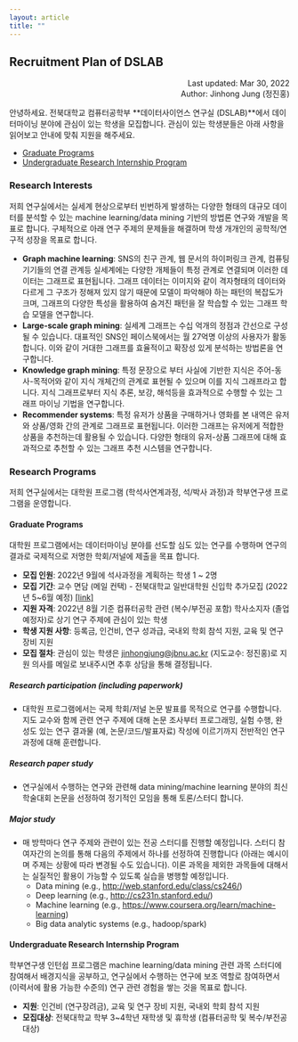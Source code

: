 ```yaml
---
layout: article
title: ""
---
```


## Recruitment Plan of DSLAB

<p style='text-align: right'>
Last updated: Mar 30, 2022 <br/>
Author: Jinhong Jung (정진홍)
</p>

안녕하세요. 전북대학교 컴퓨터공학부 **데이터사이언스 연구실 (DSLAB)**에서 데이터마이닝 분야에 관심이 있는 학생을 모집합니다. 관심이 있는 학생분들은 아래 사항을 읽어보고 안내에 맞춰 지원을 해주세요.

* [Graduate Programs](#graduate-programs)
* [Undergraduate Research Internship Program](#undergraduate-research-internship-program)

<!--
#### Table of organization

|                   | Undergraduate Research <br />Internship Program | Master<br />Program | Doctorial<br />Program |
| :---------------: | :---------------------------------------------: | :-----------------: | :--------------------: |
| # of vacant seats |                        4                        |          2          |           0            |


#### How to apply

* **Undergraduate Research Internship Program**: 
  * <s>[[link]]를 통해 내용을 작성한 뒤 제출해주세요.</s> 지원자가 많아서 당분간 link를 닫습니다.  
  * 최종 활동 여부는 인터뷰 후에 결정됩니다. 
* **Graduate Programs (Master/Ph.D.)**: 아래 내용을 DSLAB의 지도교수 이메일 (jinhongjung@jbnu.ac.kr)로 보내주시면 됩니다. 
  * Full Curriculum Vitae (or resume), and Transcript
-->

### Research Interests

저희 연구실에서는 실세계 현상으로부터 빈번하게 발생하는 다양한 형태의 대규모 데이터를 분석할 수 있는 machine learning/data mining 기반의 방법론 연구와 개발을 목표로 합니다. 구체적으로 아래 연구 주제의 문제들을 해결하며 학생 개개인의 공학적/연구적 성장을 목표로 합니다. 


* **Graph machine learning**: SNS의 친구 관계, 웹 문서의 하이퍼링크 관계, 컴퓨팅 기기들의 연결 관계등 실세계에는 다양한 개체들이 특정 관계로 연결되며 이러한 데이터는 그래프로 표현됩니다. 그래프 데이터는 이미지와 같이 격자형태의 데이터와 다르게 그 구조가 정해져 있지 않기 때문에 모델이 파악해야 하는 패턴의 복잡도가 크며, 그래프의 다양한 특성을 활용하여 숨겨진 패턴을 잘 학습할 수 있는 그래프 학습 모델을 연구합니다. 
* **Large-scale graph mining**: 실세계 그래프는 수십 억개의 정점과 간선으로 구성될 수 있습니다. 대표적인 SNS인 페이스북에서는 월 27억명 이상의 사용자가 활동합니다. 이와 같이 거대한 그래프를 효율적이고 확장성 있게 분석하는 방법론을 연구합니다. 
* **Knowledge graph mining**: 특정 문장으로 부터 사실에 기반한 지식은 주어-동사-목적어와 같이 지식 개체간의 관계로 표현될 수 있으며 이를 지식 그래프라고 합니다. 지식 그래프로부터 지식 추론, 보강, 해석등을 효과적으로 수행할 수 있는 그래프 마이닝 기법을 연구합니다.
* **Recommender systems**: 특정 유저가 상품을 구매하거나 영화를 본 내역은 유저와 상품/영화 간의 관계로 그래프로 표현됩니다. 이러한 그래프는 유저에게 적합한 상품을 추천하는데 활용될 수 있습니다. 다양한 형태의 유저-상품 그래프에 대해 효과적으로 추천할 수 있는 그래프 추천 시스템을 연구합니다. 



### Research Programs

저희 연구실에서는 대학원 프로그램 (학석사연계과정, 석/박사 과정)과 학부연구생 프로그램을 운영합니다. 

#### Graduate Programs

대학원 프로그램에서는 데이터마이닝 분야를 선도할 심도 있는 연구를 수행하며 연구의 결과로 국제적으로 저명한 학회/저널에 제출을 목표 합니다. 

* **모집 인원**: 2022년 9월에 석사과정을 계획하는 학생 1 ~ 2명
* **모집 기간**: 교수 면담 (메일 컨택) - 전북대학교 일반대학원 신입학 추가모집 (2022년 5~6월 예정) [[link]](https://graduate.jbnu.ac.kr/graduate/8875/subview.do?enc=Zm5jdDF8QEB8JTJGYmJzJTJGZ3JhZHVhdGUlMkYxMzE0JTJGYXJ0Y2xMaXN0LmRvJTNGcGFnZSUzRDElMjZzcmNoQ29sdW1uJTNEJTI2c3JjaFdyZCUzRCUyNmJic0NsU2VxJTNEJTI2YmJzT3BlbldyZFNlcSUzRCUyNnJnc0JnbmRlU3RyJTNEJTI2cmdzRW5kZGVTdHIlM0QlMjZpc1ZpZXdNaW5lJTNEZmFsc2UlMjZwYXNzd29yZCUzRCUyNg%3D%3D)
* **지원 자격**: 2022년 8월 기준 컴퓨터공학 관련 (복수/부전공 포함) 학사소지자 (졸업예정자)로 상기 연구 주제에 관심이 있는 학생
* **학생 지원 사항**: 등록금, 인건비, 연구 성과급, 국내외 학회 참석 지원, 교육 및 연구 장비 지원
* **모집 절차**: 관심이 있는 학생은 jinhongjung@jbnu.ac.kr (지도교수: 정진홍)로 지원 의사를 메일로 보내주시면 추후 상담을 통해 결정됩니다. 

##### Research participation (including paperwork)

* 대학원 프로그램에서는 국제 학회/저널 논문 발표를 목적으로 연구를 수행합니다. 지도 교수와 함께 관련 연구 주제에 대해 논문 조사부터 프로그래밍, 실험 수행, 완성도 있는 연구 결과물 (예, 논문/코드/발표자료) 작성에 이르기까지 전반적인 연구 과정에 대해 훈련합니다.

##### Research paper study 

* 연구실에서 수행하는 연구와 관련해 data mining/machine learning 분야의 최신 학술대회 논문을 선정하여 정기적인 모임을 통해 토론/스터디 합니다.

##### Major study

* 매 방학마다 연구 주제와 관련이 있는 전공 스터디를 진행할 예정입니다. 스터디 참여자간의 논의를 통해 다음의 주제에서 하나를 선정하여 진행합니다 (아래는 예시이며 주제는 상황에 따라 변경될 수도 있습니다). 이론 과목을 제외한 과목들에 대해서는 실질적인 활용이 가능할 수 있도록 실습을 병행할 예정입니다. 
  * Data mining (e.g., http://web.stanford.edu/class/cs246/)
  * Deep learning (e.g., http://cs231n.stanford.edu/)
  * Machine learning (e.g., https://www.coursera.org/learn/machine-learning)
  * Big data analytic systems (e.g., hadoop/spark)


#### Undergraduate Research Internship Program
학부연구생 인턴쉽 프로그램은 machine learning/data mining 관련 과목 스터디에 참여해서 배경지식을 공부하고, 연구실에서 수행하는 연구에 보조 역할로 참여하면서 (이력서에 활용 가능한 수준의) 연구 관련 경험을 쌓는 것을 목표로 합니다. 

* **지원**: 인건비 (연구장려금), 교육 및 연구 장비 지원, 국내외 학회 참석 지원
* **모집대상**: 전북대학교 학부 3~4학년 재학생 및 휴학생 (컴퓨터공학 및 복수/부전공 대상)


<!--
##### Research participation
학부연구생 인턴쉽 프로그램은 machine learning/data mining 관련 과목 스터디에 참여해서 배경지식을 공부하고, 연구실에서 수행하는 연구에 보조 역할로 참여하면서 (이력서에 활용 가능한 수준의) 연구 관련 경험을 쌓는 것을 목표로 합니다. 

* **지원**: 인건비 (연구장려금), 연구 성과급, 교육 및 연구 장비 (연구실 자리, PC 및 서버 등) 지원
* **모집대상**: 전북대학교 학부 2~4학년 재학생 및 휴학생 (프로그래밍 교과목 및 자료구조/알고리즘을 수강한 타학과 학생도 지원 가능) 



* 개별적으로 할당된 연구 주제에서 몇몇 논문들을 선택하여 공부하고 논문을 정리/재현 - 논문에서 사용된 알고리즘을 구현/분석해보고 실험을 수행 - 하는 연습을 합니다. 이 과정에서 논문에서 제안된 메소드의 약점들을 분석하여 수행시간이나 정확도 등의 성능을 개선하고 Github 등을 통해 공개하는 것을 목표로 합니다. 주제의 난이도 및 규모에 따라 개인/그룹(2~3인)으로 진행 될 수 있습니다. 
  * 이 과정을 통해 연구 논문 서베이 경험, machine learning/data mining 관련 알고리즘 구현 및 분석 경험, data mining/deep learning  library (e.g., pytorch) 사용 경험, GitHub 공개 저장소를 통한 기여 경험 등을 쌓을 수 있습니다. 

##### ETC

* 원할 경우 연구 논문 스터디 (research paper study) 및 학회 또는 저널 논문 작성을 위한 연구에 참여 가능합니다. 



##### ETC

* 원할 경우 연구 학부연구생과 함께 전공 스터디에 참여할 수 있습니다. 


-->
